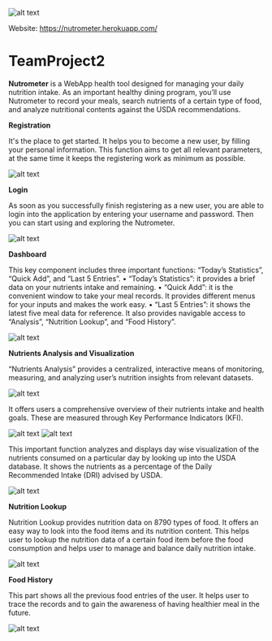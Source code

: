 ![alt text](/static/images/Nutrometer.png)

Website: https://nutrometer.herokuapp.com/

# TeamProject2

**Nutrometer** is a WebApp health tool designed for managing your daily nutrition intake. As an important healthy dining program, you’ll use Nutrometer to record your meals, search nutrients of a certain type of food, and analyze nutritional contents against the USDA recommendations.


**Registration**

It's the place to get started. It helps you to become a new user, by filling your personal information. This function aims to get all relevant parameters, at the same time it keeps the registering work as minimum as possible.

![alt text](/static/images/register.png)


**Login**

As soon as you successfully finish registering as a new user, you are able to login into the application by entering your username and password. Then you can start using and exploring the Nutrometer.

![alt text](/static/images/login.png)


**Dashboard**

This key component includes three important functions: “Today’s Statistics”, “Quick Add”, and “Last 5 Entries”. 
•	 “Today’s Statistics”: it provides a brief data on your nutrients intake and remaining.
•	 “Quick Add”: it is the convenient window to take your meal records. It provides different menus for your inputs and makes the work easy.
•	 “Last 5 Entries”: it shows the latest five meal data for reference.
It also provides navigable access to “Analysis”, “Nutrition Lookup”, and “Food History”.

![alt text](/static/images/dashboard.png)


**Nutrients Analysis and Visualization**

“Nutrients Analysis” provides a centralized, interactive means of monitoring, measuring, and analyzing user’s nutrition insights from relevant datasets.

![alt text](/static/images/filter.png)

It offers users a comprehensive overview of their nutrients intake and health goals. These are measured through Key Performance Indicators (KFI).

![alt text](/static/images/macro.png)
![alt text](/static/images/micro.png)

This important function analyzes and displays day wise visualization of the nutrients consumed on a particular day by looking up into the USDA database. It shows the nutrients as a percentage of the Daily Recommended Intake (DRI) advised by USDA.

![alt text](/static/images/percentage.png)


**Nutrition Lookup**

Nutrition Lookup provides nutrition data on 8790 types of food.
It offers an easy way to look into the food items and its nutrition content. This helps user to lookup the nutrition data of a certain food item before the food consumption and helps user to manage and balance daily nutrition intake.

![alt text](/static/images/lookup.png)


**Food History**

This part shows all the previous food entries of the user. It helps user to trace the records and to gain the awareness of having healthier meal in the future.

![alt text](/static/images/history.png)
